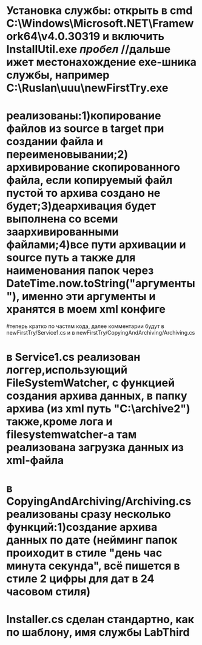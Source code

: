 # Установка службы: открыть в cmd C:\Windows\Microsoft.NET\Framework64\v4.0.30319 и включить InstallUtil.exe *пробел* //дальше ижет местонахождение exe-шника службы, например C:\Ruslan\uuu\newFirstTry.exe
# реализованы:1)копирование файлов из source в target при создании файла и переименовывании;2) архивирование скопированного файла, если копируемый файл пустой то архива создано не будет;3)деархивация будет выполнена со всеми заархивированными файлами;4)все пути архивации и source путь а также для наименования папок через DateTime.now.toString("аргументы"), именно эти аргументы и хранятся в моем xml конфиге
#теперь кратко по частям кода, далее комментарии будут в newFirstTry/Service1.cs и в newFirstTry/CopyingAndArchiving/Archiving.cs 
# в Service1.cs реализован логгер,использующий FileSystemWatcher, с функцией создания архива данных, в папку архива (из xml путь "C:\\archive2") также,кроме лога и filesystemwatcher-а там реализована загрузка данных из xml-файла
# в CopyingAndArchiving/Archiving.cs реализованы сразу несколько функций:1)создание архива данных по дате (нейминг папок проиходит в стиле "день час минута секунда", всё пишется в стиле 2 цифры для дат в 24 часовом стиля)
# Installer.cs сделан стандартно, как по шаблону, имя службы LabThird
